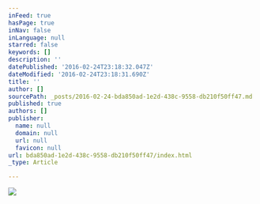 ```yaml
---
inFeed: true
hasPage: true
inNav: false
inLanguage: null
starred: false
keywords: []
description: ''
datePublished: '2016-02-24T23:18:32.047Z'
dateModified: '2016-02-24T23:18:31.690Z'
title: ''
author: []
sourcePath: _posts/2016-02-24-bda850ad-1e2d-438c-9558-db210f50ff47.md
published: true
authors: []
publisher:
  name: null
  domain: null
  url: null
  favicon: null
url: bda850ad-1e2d-438c-9558-db210f50ff47/index.html
_type: Article

---
```

![](https://s3-us-west-2.amazonaws.com/the-grid-img/p/0e02bc530801bfda9ae07835fef8ad60122b6b9b.jpg)